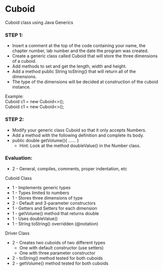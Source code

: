 # Cuboid
Cuboid class using Java Generics


### STEP 1:
- Insert a comment at the top of the code containing your name, the chapter number, lab number and the date the program was created.
- Create a generic class called Cuboid that will store the three dimensions of a cuboid. 
- Add methods to set and get the length, width and height. 
- Add a method public String toString() that will return all of the dimensions. 
- The type of the dimensions will be decided at construction of the cuboid instance. 

Example:  
Cuboid<Double> c1 = new Cuboid<>();  
Cuboid<String> c1 = new Cuboid<>();  
  
### STEP 2:
- Modify your generic class Cuboid so that it only accepts Numbers. 
- Add a method with the following definition and complete its body. 
- public double getVolume(){ ...... }
  - Hint: Look at the method doubleValue() in the Number class.

### Evaluation:

- 2 - General, compiles, comments, proper indentation, etc

Cuboid Class
- 1 - Implements generic types   
- 1 - Types limited to numbers  
- 1 - Stores three dimensions of type  
- 2 - Default and 3-parameter constructors  
- 1 - Getters and Setters for each dimension  
- 1 - getVolume() method that returns double  
-   1 - Uses doubleValue()  
- 1 - String toString() overridden (@notation)  


Driver Class  
- 2 - Creates two cuboids of two different types  
  - One with default constructor (use setters)  
  - One with three parameter constructor  
- 2 - toString() method tested for both cuboids  
- 2 - getVolume() method tested for both cuboids  
